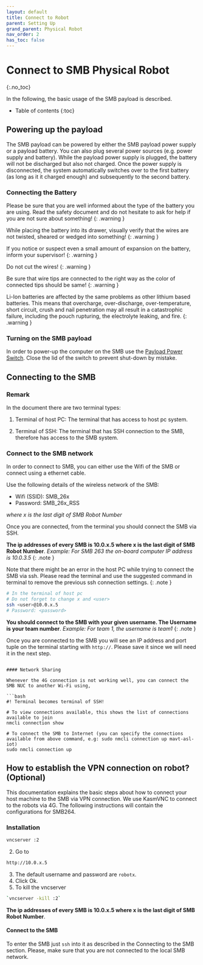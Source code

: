 ```yaml
---
layout: default
title: Connect to Robot
parent: Setting Up
grand_parent: Physical Robot
nav_order: 2
has_toc: false
---
```


# Connect to SMB Physical Robot
{:.no_toc}

In the following, the basic usage of the SMB payload is described.

* Table of contents
{:toc}

## Powering up the payload
The SMB payload can be powered by either the SMB payload power supply or a payload battery. You can also plug several power sources (e.g. power supply and battery). While the payload power supply is plugged, the battery will not be discharged but also not charged. Once the power supply is disconnected, the system automatically switches over to the first battery (as long as it it charged enough) and subsequently to the second battery.

### Connecting the Battery
Please be sure that you are well informed about the type of the battery you are using. Read the safety document and do not hesitate to ask for help if you are not sure about something!
{: .warning }

While placing the battery into its drawer, visually verify that the wires are not twisted, sheared or wedged into something!
{: .warning }

If you notice or suspect even a small amount of expansion on the battery, inform your supervisor!
{: .warning }

Do not cut the wires!
{: .warning }

Be sure that wire tips are connected to the right way as the color of connected tips should be same! 
{: .warning }

Li-Ion batteries are affected by the same problems as other lithium based batteries. This means that overcharge, over-discharge, over-temperature, short circuit, crush and nail penetration may all result in a catastrophic failure, including the pouch rupturing, the electrolyte leaking, and fire.
{: .warning }

### Turning on the SMB payload
In order to power-up the computer on the SMB use the [Payload Power Switch](../images/SMB_Backpanel.png). Close the lid of the switch to prevent shut-down by mistake.

## Connecting to the SMB 

### Remark
In the document there are two terminal types:

1. Terminal of host PC: The terminal that has access to host pc system.
   
2. Terminal of SSH: The terminal that has SSH connection to the SMB, therefore has access to the SMB system.

### Connect to the SMB network
In order to connect to SMB, you can either use the Wifi of the SMB or connect using a ethernet cable.

Use the following details of the wireless network of the SMB: 
  * Wifi (SSID): SMB_26x
  * Password: SMB_26x_RSS
  
*where x is the last digit of SMB Robot Number*


Once you are connected, from the terminal you should connect the SMB via SSH. 

**The ip addresses of every SMB is 10.0.x.5 where x is the last digit of SMB Robot Number**.
*Example: For SMB 263 the on-board computer IP address is 10.0.3.5*
{: .note }

Note that there might be an error in the host PC while trying to connect the SMB via ssh. Please read the terminal and use the suggested command in terminal to remove the previous ssh connection settings. 
{: .note }

```bash
# In the terminal of host pc
# Do not forget to change x and <user>
ssh <user>@10.0.x.5
# Password: <password>
```

**You should connect to the SMB with your given username. The Username is your team number**.
*Example: For team 1, the username is team1*
{: .note }


Once you are connected to the SMB you will see an IP address and port tuple on the terminal starting with `http://`. Please save it since we will need it in the next step. 

```

#### Network Sharing

Whenever the 4G connection is not working well, you can connect the SMB NUC to another Wi-Fi using,

```bash
#! Terminal becomes terminal of SSH! 

# To view connections available, this shows the list of connections available to join
nmcli connection show

# To connect the SMB to Internet (you can specify the connections available from above command, e.g: sudo nmcli connection up mavt-asl-iot)
sudo nmcli connection up
```


## How to establish the VPN connection on robot? (Optional)

This documentation explains the basic steps about how to connect your host machine to the SMB via VPN connection. We use KasmVNC to connect to the robots via 4G.
The following instructions will contain the configurations for SMB264.

### Installation

```bash
vncserver :2
```
2. Go to 
```bash 
http://10.0.x.5 
```
3. The default username and password are `robotx`.
4. Click Ok.
5. To kill the vncserver 
```bash
`vncserver -kill :2`
```
**The ip addresses of every SMB is 10.0.x.5 where x is the last digit of SMB Robot Number**.




#### Connect to the SMB
To enter the SMB just `ssh` into it as described in the Connecting to the SMB section. Please, make sure that you are not connected to the local SMB network.

